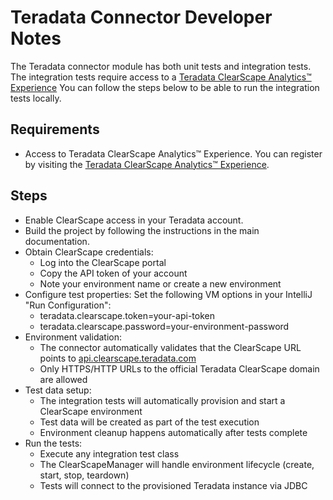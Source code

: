 # Teradata Connector Developer Notes
The Teradata connector module has both unit tests and integration tests. 
The integration tests require access to a [Teradata ClearScape Analytics™ Experience](https://clearscape.teradata.com/sign-in)
You can follow the steps below to be able to run the integration tests locally.


## Requirements
* Access to Teradata ClearScape Analytics™ Experience. You can register by visiting the [Teradata ClearScape Analytics™ Experience](https://clearscape.teradata.com/sign-in).

## Steps
* Enable ClearScape access in your Teradata account.
* Build the project by following the instructions in the main documentation.
* Obtain ClearScape credentials:
    * Log into the ClearScape portal
    * Copy the API token of your account
    * Note your environment name or create a new environment
* Configure test properties: Set the following VM options in your IntelliJ "Run Configuration":
    * teradata.clearscape.token=your-api-token
    * teradata.clearscape.password=your-environment-password
* Environment validation:
    * The connector automatically validates that the ClearScape URL points to [api.clearscape.teradata.com](https://api.clearscape.teradata.com/api-docs/?_gl=1*z35r6m*_gcl_au*MTk4NDg2NzY5NC4xNzUwOTQwNjMx*_ga*MTE3NTQ5MzU3OS4xNzUwNDk4Nzk3*_ga_7PE2TMW3FE*czE3NTI4MTkzMjEkbzE4JGcwJHQxNzUyODE5MzY5JGoxMiRsMCRoMA..)
    * Only HTTPS/HTTP URLs to the official Teradata ClearScape domain are allowed
* Test data setup:
    * The integration tests will automatically provision and start a ClearScape environment
    * Test data will be created as part of the test execution
    * Environment cleanup happens automatically after tests complete
* Run the tests:
    * Execute any integration test class
    * The ClearScapeManager will handle environment lifecycle (create, start, stop, teardown)
    * Tests will connect to the provisioned Teradata instance via JDBC

